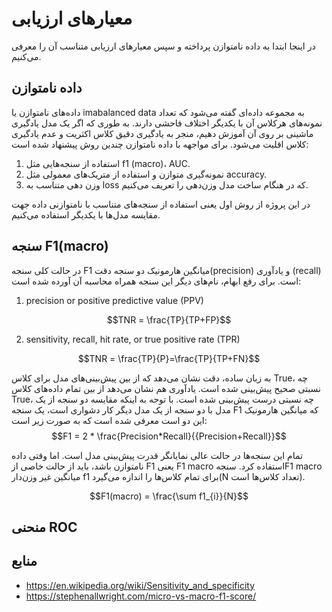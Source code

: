 # معیارهای ارزیابی
در اینجا ابتدا به داده نامتوازن پرداخته و سپس معیارهای ارزیابی متناسب آن را معرفی می‌کنیم.
## داده نامتوازن
داده‌های نامتوازن یا imabalanced data به مجموعه داده‌ای گفته می‌شود که تعداد نمونه‌های هرکلاس آن با یکدیگر اختلاف فاحشی دارند.
به طوری که اگر یک مدل یادگیری ماشینی بر روی آن آموزش دهیم، منجر به یادگیری دقیق کلاس اکثریت و عدم یادگیری کلاس اقلیت می‌شود. 
برای مواجهه با داده نامتوازن چندین روش پیشنهاد شده است:
1. استفاده از سنجه‌هایی مثل f1 (macro)، AUC.
2. نمونه‌گیری متوازن و استفاده از متریک‌های معمولی مثل accuracy.
3. وزن دهی متناسب به loss که در هنگام ساخت مدل وزن‌دهی را تعریف می‌کنیم.

در این پروژه از روش اول یعنی استفاده از سنجه‌های متناسب با نامتوازنی داده جهت مقایسه مدل‌ها با یکدیگر استفاده می‌کنیم.

## سنجه F1(macro)
در حالت کلی سنجه F1 میانگین هارمونیک دو سنجه دقت(precision) و یادآوری (recall) است. برای رفع ابهام، نام‌های دیگر این سنجه همراه محاسبه آن آورده شده است:


1. precision or positive predictive value (PPV)

  $$TNR = \frac{TP}{TP+FP}$$

2. sensitivity, recall, hit rate, or true positive rate (TPR)

  $$TNR = \frac{TP}{P}=\frac{TP}{TP+FN}$$

به زبان ساده، دقت نشان می‌دهد که از بین پیش‌بینی‌های مدل برای کلاس True، چه نسبتی صحیح پیش‌بینی شده است.
یادآوری هم نشان می‌دهد از بین تمام داده‌های کلاس True، چه نسبتی درست پیش‌بینی شده است.
با توجه به اینکه مقایسه دو سنجه از یک مدل با دو سنجه از یک مدل دیگر کار دشواری است، یک سنجه F1 که میانگین هارمونیک این دو است معرفی شده است که به صورت زیر است:
$$F1 = 2 * \frac{Precision*Recall}{{Precision+Recall}}$$

تمام این سنجه‌ها در حالت عالی نمایانگر قدرت پیش‌بینی مدل است. اما وقتی داده نامتوازن باشد، باید از حالت خاصی از F1 یعنی F1 macro استفاده کرد.
سنجهF1 macro میانگین غیر وزن‌دار f1 برای تمام کلاس‌ها را اندازه می‌گیرد(N تعداد کلاس‌ها است).


$$F1(macro) =  \frac{\sum f1_{i}}{N}$$
## منحنی ROC


## منابع
- https://en.wikipedia.org/wiki/Sensitivity_and_specificity
- https://stephenallwright.com/micro-vs-macro-f1-score/
